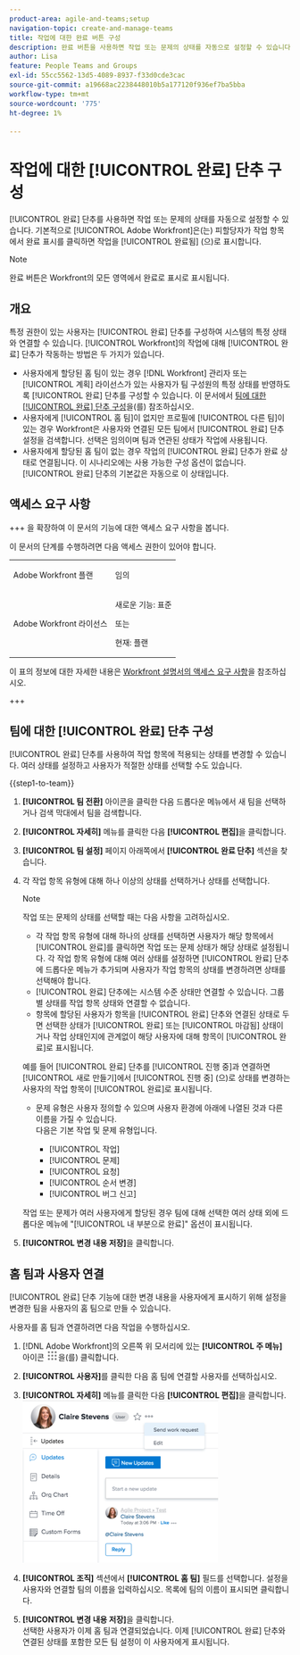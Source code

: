 ```yaml
---
product-area: agile-and-teams;setup
navigation-topic: create-and-manage-teams
title: 작업에 대한 완료 버튼 구성
description: 완료 버튼을 사용하면 작업 또는 문제의 상태를 자동으로 설정할 수 있습니다. 기본적으로 Adobe Workfront은 할당자가 작업 항목에서 완료 를 클릭하면 작업을 완료됨으로 표시합니다.
author: Lisa
feature: People Teams and Groups
exl-id: 55cc5562-13d5-4089-8937-f33d0cde3cac
source-git-commit: a19668ac2238448010b5a177120f936ef7ba5bba
workflow-type: tm+mt
source-wordcount: '775'
ht-degree: 1%

---
```


# 작업에 대한 [!UICONTROL 완료] 단추 구성

[!UICONTROL 완료] 단추를 사용하면 작업 또는 문제의 상태를 자동으로 설정할 수 있습니다. 기본적으로 [!UICONTROL Adobe Workfront]은(는) 피할당자가 작업 항목에서 완료 표시를 클릭하면 작업을 [!UICONTROL 완료됨] (으)로 표시합니다.

>[!NOTE]
>
>완료 버튼은 Workfront의 모든 영역에서 완료로 표시로 표시됩니다.

## 개요

특정 권한이 있는 사용자는 [!UICONTROL 완료] 단추를 구성하여 시스템의 특정 상태와 연결할 수 있습니다. [!UICONTROL Workfront]의 작업에 대해 [!UICONTROL 완료] 단추가 작동하는 방법은 두 가지가 있습니다.

* 사용자에게 할당된 홈 팀이 있는 경우 [!DNL Workfront] 관리자 또는 [!UICONTROL 계획] 라이선스가 있는 사용자가 팀 구성원의 특정 상태를 반영하도록 [!UICONTROL 완료] 단추를 구성할 수 있습니다. 이 문서에서 [팀에 대한 [!UICONTROL 완료] 단추 구성](#configure-the-uicontrol-done-button-for-a-team)을(를) 참조하십시오.
* 사용자에게 [!UICONTROL 홈 팀]이 없지만 프로필에 [!UICONTROL 다른 팀]이 있는 경우 Workfront은 사용자와 연결된 모든 팀에서 [!UICONTROL 완료] 단추 설정을 검색합니다. 선택은 임의이며 팀과 연관된 상태가 작업에 사용됩니다.
* 사용자에게 할당된 홈 팀이 없는 경우 작업의 [!UICONTROL 완료] 단추가 완료 상태로 연결됩니다. 이 시나리오에는 사용 가능한 구성 옵션이 없습니다. [!UICONTROL 완료] 단추의 기본값은 자동으로 이 상태입니다.

## 액세스 요구 사항

+++ 을 확장하여 이 문서의 기능에 대한 액세스 요구 사항을 봅니다.

이 문서의 단계를 수행하려면 다음 액세스 권한이 있어야 합니다.

<table style="table-layout:auto"> 
 <col> 
 <col> 
 <tbody> 
  <tr data-mc-conditions=""> 
   <td role="rowheader"> <p>Adobe Workfront 플랜</p> </td> 
   <td>임의</td> 
  </tr> 
  <tr> 
   <td role="rowheader">Adobe Workfront 라이선스</td> 
   <td>
   <p>새로운 기능: 표준</p>
   <p>또는</p>
   <p>현재: 플랜</p></td>
  </tr> 
 </tbody> 
</table>

이 표의 정보에 대한 자세한 내용은 [Workfront 설명서의 액세스 요구 사항](/help/quicksilver/administration-and-setup/add-users/access-levels-and-object-permissions/access-level-requirements-in-documentation.md)을 참조하십시오.

+++

## 팀에 대한 [!UICONTROL 완료] 단추 구성

[!UICONTROL 완료] 단추를 사용하여 작업 항목에 적용되는 상태를 변경할 수 있습니다. 여러 상태를 설정하고 사용자가 적절한 상태를 선택할 수도 있습니다.

{{step1-to-team}}

1. **[!UICONTROL 팀 전환]** 아이콘을 클릭한 다음 드롭다운 메뉴에서 새 팀을 선택하거나 검색 막대에서 팀을 검색합니다.
1. **[!UICONTROL 자세히]** 메뉴를 클릭한 다음 **[!UICONTROL 편집]**&#x200B;을 클릭합니다.
1. **[!UICONTROL 팀 설정]** 페이지 아래쪽에서 **[!UICONTROL 완료 단추]** 섹션을 찾습니다.

1. 각 작업 항목 유형에 대해 하나 이상의 상태를 선택하거나 상태를 선택합니다.

   >[!NOTE]
   >
   >작업 또는 문제의 상태를 선택할 때는 다음 사항을 고려하십시오.
   >
   >* 각 작업 항목 유형에 대해 하나의 상태를 선택하면 사용자가 해당 항목에서 [!UICONTROL 완료]를 클릭하면 작업 또는 문제 상태가 해당 상태로 설정됩니다. 각 작업 항목 유형에 대해 여러 상태를 설정하면 [!UICONTROL 완료] 단추에 드롭다운 메뉴가 추가되며 사용자가 작업 항목의 상태를 변경하려면 상태를 선택해야 합니다.
   >* [!UICONTROL 완료] 단추에는 시스템 수준 상태만 연결할 수 있습니다. 그룹별 상태를 작업 항목 상태와 연결할 수 없습니다.
   >* 항목에 할당된 사용자가 항목을 [!UICONTROL 완료] 단추와 연결된 상태로 두면 선택한 상태가 [!UICONTROL 완료] 또는 [!UICONTROL 마감됨] 상태이거나 작업 상태인지에 관계없이 해당 사용자에 대해 항목이 [!UICONTROL 완료]로 표시됩니다.
   >   
   >   
   >  예를 들어 [!UICONTROL 완료] 단추를 [!UICONTROL 진행 중]과 연결하면 [!UICONTROL 새로 만들기]에서 [!UICONTROL 진행 중] (으)로 상태를 변경하는 사용자의 작업 항목이 [!UICONTROL 완료]로 표시됩니다.
   >   
   >* 문제 유형은 사용자 정의할 수 있으며 사용자 환경에 아래에 나열된 것과 다른 이름을 가질 수 있습니다.\
   >  다음은 기본 작업 및 문제 유형입니다.
   >     
   >   * [!UICONTROL 작업]
   >   * [!UICONTROL 문제]
   >   * [!UICONTROL 요청]
   >   * [!UICONTROL 순서 변경]
   >   * [!UICONTROL 버그 신고]

   작업 또는 문제가 여러 사용자에게 할당된 경우 팀에 대해 선택한 여러 상태 외에 드롭다운 메뉴에 &quot;[!UICONTROL 내 부분으로 완료]&quot; 옵션이 표시됩니다.

1. **[!UICONTROL 변경 내용 저장]**&#x200B;을 클릭합니다.

## 홈 팀과 사용자 연결

[!UICONTROL 완료] 단추 기능에 대한 변경 내용을 사용자에게 표시하기 위해 설정을 변경한 팀을 사용자의 홈 팀으로 만들 수 있습니다.

사용자를 홈 팀과 연결하려면 다음 작업을 수행하십시오.

1. [!DNL Adobe Workfront]의 오른쪽 위 모서리에 있는 **[!UICONTROL 주 메뉴]** 아이콘 ![](assets/main-menu-icon.png)을(를) 클릭합니다.

1. **[!UICONTROL 사용자]**&#x200B;를 클릭한 다음 홈 팀에 연결할 사용자를 선택하십시오.
1. **[!UICONTROL 자세히]** 메뉴를 클릭한 다음 **[!UICONTROL 편집]**&#x200B;을 클릭합니다.\
   ![](assets/user-settings-nwe-350x291.png)

1. **[!UICONTROL 조직]** 섹션에서 **[!UICONTROL 홈 팀]** 필드를 선택합니다. 설정을 사용자와 연결할 팀의 이름을 입력하십시오. 목록에 팀의 이름이 표시되면 클릭합니다.

1. **[!UICONTROL 변경 내용 저장]**&#x200B;을 클릭합니다.\
   선택한 사용자가 이제 홈 팀과 연결되었습니다.
이제 [!UICONTROL 완료] 단추와 연결된 상태를 포함한 모든 팀 설정이 이 사용자에게 표시됩니다.
